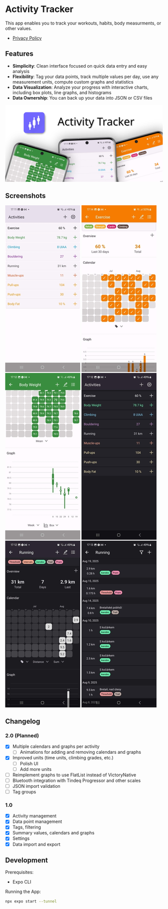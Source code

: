 # Activity Tracker

This app enables you to track your workouts, habits, body measurments, or other values.

- [Privacy Policy](https://potocpav.github.io/activity-tracker/privacy)

## Features

- **Simplicity**: Clean interface focused on quick data entry and easy analysis
- **Flexibility**: Tag your data points, track multiple values per day, use any measurement units, compute custom graphs and statistics
- **Data Visualization**: Analyze your progress with interactive charts, including box plots, line graphs, and histograms
- **Data Ownership**: You can back up your data into JSON or CSV files

[![Screenshot 0](google-play/feature-graphic.png)](google-play/feature-graphic.png)

## Screenshots


[![Screenshot 1](screenshots/sshot-1.thumb.jpg)](screenshots/sshot-1.jpg)
[![Screenshot 2](screenshots/sshot-2.thumb.jpg)](screenshots/sshot-2.jpg)
[![Screenshot 3](screenshots/sshot-3.thumb.jpg)](screenshots/sshot-3.jpg)
[![Screenshot 4](screenshots/sshot-4.thumb.jpg)](screenshots/sshot-4.jpg)
[![Screenshot 5](screenshots/sshot-5.thumb.jpg)](screenshots/sshot-5.jpg)
[![Screenshot 6](screenshots/sshot-6.thumb.jpg)](screenshots/sshot-6.jpg)

## Changelog

### 2.0 (Planned)

- [x] Multiple calendars and graphs per activity
  - [ ] Animations for adding and removing calendars and graphs
- [x] Improved units (time units, climbing grades, etc.)
  - [ ] Polish UI
  - [ ] Add more units
- [ ] Reimplement graphs to use FlatList instead of VictoryNative
- [ ] Bluetooth integration with Tindeq Progressor and other scales
- [ ] JSON import validation
- [ ] Tag groups

### 1.0

- [x] Activity management
- [x] Data point management
- [x] Tags, filtering
- [x] Summary values, calendars and graphs
- [x] Settings
- [x] Data import and export

## Development

Prerequisites:

- Expo CLI

Running the App:

```bash
npx expo start --tunnel
```
